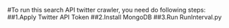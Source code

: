 #To run this search API twitter crawler, you need do following steps:
##1.Apply Twitter API Token
##2.Install MongoDB
##3.Run RunInterval.py